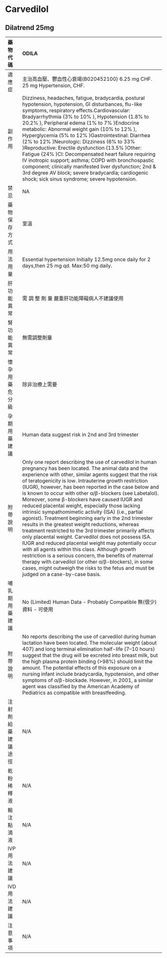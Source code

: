 # Carvedilol

## Dilatrend 25mg

| 藥物代碼 | ODILA |
| :--- | :--- |
| 適應症 | 主治高血壓、鬱血性心衰竭\(B020452100\)             6.25 mg CHF. 25 mg Hypertension, CHF. |
| 副作用 | Dizziness, headaches, fatigue, bradycardia, postural hypotension,              hypotension, GI disturbances, flu-like symptoms, respiratory effects.Cardiovascular: Bradyarrhythmia \(3% to 10% \), Hypotension \(1.8% to 20.2% \), Peripheral edema \(1% to 7% \)Endocrine metabolic: Abnormal weight gain \(10% to 12% \), Hyperglycemia \(5% to 12% \)Gastrointestinal: Diarrhea \(2% to 12% \)Neurologic: Dizziness \(6% to 33% \)Reproductive: Erectile dysfunction \(13.5% \)Other: Fatigue \(24% \)CI: Decompensated heart failure requiring IV inotropic support; asthma;      COPD with bronchospastic component; clinically manifested liver dysfunction;      2nd & 3rd degree AV block; severe bradycardia; cardiogenic shock;      sick sinus syndrome; severe hypotension. |
| 禁忌 | NA |
| 藥物保存方式 | 室溫 |
| 用法用量 | Essential hypertension Initially 12.5mg once daily for 2 days,then 25 mg qd. Max:50 mg daily. |
| 肝功能異常 | 需 調 整 劑 量  嚴重肝功能障礙病人不建議使用 |
| 腎功能異常 | 無需調整劑量 |
| 懷孕用藥危分級 | 除非治療上需要 |
| 孕期用藥建議 | Human data suggest risk in 2nd and 3rd trimester |
| 附帶說明 | Only one report describing the use of carvedilol in human pregnancy has been located. The animal data and the experience with other, similar agents suggest that the risk of teratogenicity is low. Intrauterine growth restriction \(IUGR\), however, has been reported in the case below and is known to occur with other α/β-blockers \(see Labetalol\). Moreover, some β-blockers have caused IUGR and reduced placental weight, especially those lacking intrinsic sympathomimetic activity \(ISA\) \(i.e., partial agonist\). Treatment beginning early in the 2nd trimester results in the greatest weight reductions, whereas treatment restricted to the 3rd trimester primarily affects only placental weight. Carvedilol does not possess ISA. IUGR and reduced placental weight may potentially occur with all agents within this class. Although growth restriction is a serious concern, the benefits of maternal therapy with carvedilol \(or other α/β-blockers\), in some cases, might outweigh the risks to the fetus and must be judged on a case-by-case basis. |
| 哺乳期用藥建議 | No \(Limited\) Human Data - Probably Compatible 無\(很少\)資料 - 可使用 |
| 附帶說明 | No reports describing the use of carvedilol during human lactation have been located. The molecular weight \(about 407\) and long terminal elimination half-life \(7–10 hours\) suggest that the drug will be excreted into breast milk, but the high plasma protein binding \(&gt;98%\) should limit the amount. The potential effects of this exposure on a nursing infant include bradycardia, hypotension, and other symptoms of α/β-blockade. However, in 2001, a similar agent was classified by the American Academy of Pediatrics as compatible with breastfeeding. |
| 注射劑給藥建議途徑 | N/A |
| 乾粉稀釋液 | N/A |
| 輸注點滴液 | N/A |
| IVP 用法建議 | N/A |
| IVD 用法建議 | N/A |
| 注意事項 | N/A |

